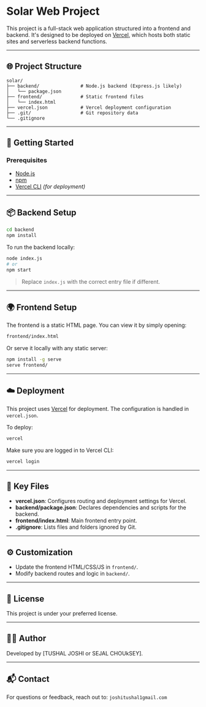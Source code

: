 # Solar Web Project

This project is a full-stack web application structured into a frontend and backend. It's designed to be deployed on [Vercel](https://vercel.com/), which hosts both static sites and serverless backend functions.

---

## 🌐 Project Structure

```
solar/
├── backend/               # Node.js backend (Express.js likely)
│   └── package.json
├── frontend/              # Static frontend files
│   └── index.html
├── vercel.json            # Vercel deployment configuration
├── .git/                  # Git repository data
└── .gitignore
```

---

## 🚀 Getting Started

### Prerequisites

- [Node.js](https://nodejs.org/)
- [npm](https://www.npmjs.com/)
- [Vercel CLI](https://vercel.com/docs/cli) *(for deployment)*

---

## 📦 Backend Setup

```bash
cd backend
npm install
```

To run the backend locally:

```bash
node index.js
# or
npm start
```

> Replace `index.js` with the correct entry file if different.

---

## 🌍 Frontend Setup

The frontend is a static HTML page. You can view it by simply opening:

```bash
frontend/index.html
```

Or serve it locally with any static server:

```bash
npm install -g serve
serve frontend/
```

---

## ☁️ Deployment

This project uses [Vercel](https://vercel.com/) for deployment. The configuration is handled in `vercel.json`.

To deploy:

```bash
vercel
```

Make sure you are logged in to Vercel CLI:

```bash
vercel login
```

---

## 📁 Key Files

- **vercel.json**: Configures routing and deployment settings for Vercel.
- **backend/package.json**: Declares dependencies and scripts for the backend.
- **frontend/index.html**: Main frontend entry point.
- **.gitignore**: Lists files and folders ignored by Git.

---

## ⚙️ Customization

- Update the frontend HTML/CSS/JS in `frontend/`.
- Modify backend routes and logic in `backend/`.

---

## 📝 License

This project is under your preferred license.

---

## 👨‍💻 Author

Developed by [TUSHAL JOSHI or SEJAL CHOUkSEY].

---

## 📬 Contact

For questions or feedback, reach out to: `joshitushal1gmail.com`
